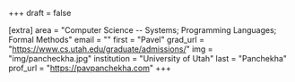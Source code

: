 +++
draft = false

[extra]
area = "Computer Science -- Systems; Programming Languages; Formal Methods"
email = ""
first = "Pavel"
grad_url = "https://www.cs.utah.edu/graduate/admissions/"
img = "img/pancheckha.jpg"
institution = "University of Utah"
last = "Panchekha"
prof_url = "https://pavpanchekha.com"
+++